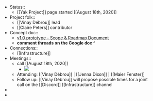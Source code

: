 - Status::
    - [[Yak Project]] page started [[August 18th, 2020]]
- Project folk::
    - [[Vinay Débrou]] lead
    - [[Claire Peters]] contributor
- Concept doc::
    - [v1.0 prototype - Scope & Roadmap Document](https://docs.google.com/document/d/13ihQ2VdjZbfjWjxeOmCvFl_gt9Y1xuFkolyHdW6yNGY/edit?pli=1)
    - __comment threads on the Google doc ^__
- Connections::
    - [[Infrastructure]]
- Meetings::
    - call [[August 18th, 2020]]
        - ![](https://media.discordapp.net/attachments/739944326913851488/745295101785407498/unknown.png)
    - Attending: [[Vinay Débrou]] | [[Jenna Dixon]] | [[Maier Fenster]]
    - Follow up: [[Vinay Débrou]] will propose possible times for a joint call on the [[Discord]] [[Infrastructure]] channel
- 
- 
